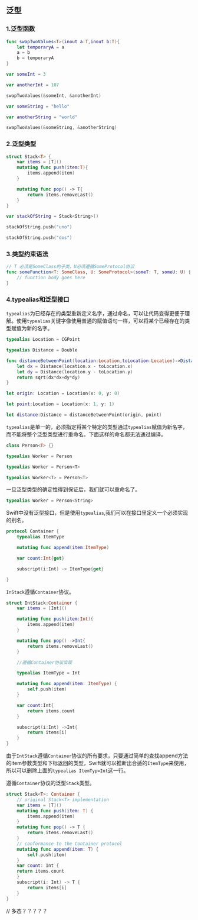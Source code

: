 ## 泛型

<h3>1.泛型函数</h3>

```swift
func swapTwoValues<T>(inout a:T,inout b:T){
    let temporaryA = a
    a = b
    b = temporaryA
}

var someInt = 3

var anotherInt = 107

swapTwoValues(&someInt, &anotherInt)

var someString = "hello"

var anotherString = "world"

swapTwoValues(&someString, &anotherString)
```

<h3>2.泛型类型</h3>

```swift
struct Stack<T> {
    var items = [T]()
    mutating func push(item:T){
        items.append(item)
    }

    mutating func pop() -> T{
        return items.removeLast()
    }
}

var stackOfString = Stack<String>()

stackOfString.push("uno")

stackOfString.push("dos")

```
<h3>3.类型约束语法</h3>

```swift
// T 必须是SomeClass的子类，U必须遵循SomeProtocol协议
func someFunction<T: SomeClass, U: SomeProtocol>(someT: T, someU: U) {
    // function body goes here
}
```
<h3>4.typealias和泛型接口</h3>

`typealias`为已经存在的类型重新定义名字，通过命名，可以让代码变得更便于理解。使用`typealias`关键字像使用普通的赋值语句一样，可以将某个已经存在的类型赋值为新的名字。

```swift
typealias Location = CGPoint

typealias Distance = Double

func distanceBetweenPoint(location:Location,toLocation:Location)->Distance{
    let dx = Distance(location.x - toLocation.x)
    let dy = Distance(location.y - toLocation.y)
    return sqrt(dx*dx+dy*dy)
}

let origin: Location = Location(x: 0, y: 0)

let point:Location = Location(x: 1, y: 1)

let distance:Distance = distanceBetweenPoint(origin, point)


```

`typealias`是单一的，必须指定将某个特定的类型通过`typealias`赋值为新名字，而不能将整个泛型类型进行重命名。下面这样的命名都无法通过编译。

```swift
class Person<T> {}

typealias Worker = Person

typealias Worker = Person<T>

typealias Worker<T> = Person<T>
```
一旦泛型类型的确定性得到保证后，我们就可以重命名了。

```swift
typealias Worker = Person<String>
```
Swift中没有泛型接口，但是使用`typealias`,我们可以在接口里定义一个必须实现的别名。

```swift
protocol Container {
    typealias ItemType

    mutating func append(item:ItemType)

    var count:Int{get}

    subscript(i:Int) -> ItemType{get}

}

```
`InStack`遵循`Container`协议。

```swift
struct IntStack:Container {
    var items = [Int]()

    mutating func push(item:Int){
        items.append(item)
    }

    mutating func pop() ->Int{
        return items.removeLast()
    }

    //遵循Container协议实现

    typealias ItemType = Int

    mutating func append(item: ItemType) {
        self.push(item)
    }

    var count:Int{
        return items.count
    }

    subscript(i:Int) ->Int{
        return items[i]
    }
}
```

由于`IntStack`遵循`Container`协议的所有要求，只要通过简单的查找append方法的item参数类型和下标返回的类型，Swift就可以推断出合适的`ItemType`来使用，所以可以删除上面的`typealias ItemTyp=Int`这一行。

遵循`Container`协议的泛型`Stack`类型。

```swift
struct Stack<T>: Container {
    // original Stack<T> implementation
    var items = [T]()
    mutating func push(item: T) {
        items.append(item)
    }
    mutating func pop() -> T {
        return items.removeLast()
    }
    // conformance to the Container protocol
    mutating func append(item: T) {
        self.push(item)
    }
    var count: Int {
    return items.count
    }
    subscript(i: Int) -> T {
        return items[i]
    }
}
```

// 多态？？？？？




